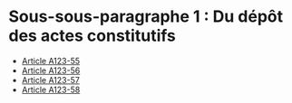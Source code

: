 # Sous-sous-paragraphe 1 : Du dépôt des actes constitutifs

- [Article A123-55](article-a123-55.md)
- [Article A123-56](article-a123-56.md)
- [Article A123-57](article-a123-57.md)
- [Article A123-58](article-a123-58.md)
